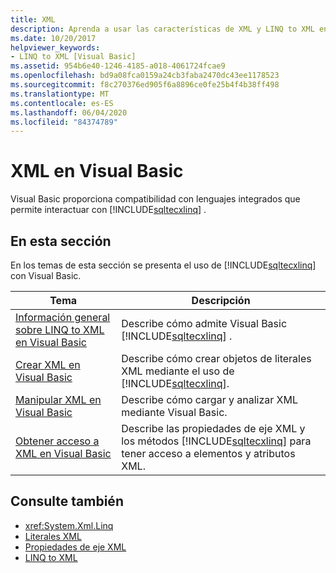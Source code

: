 ```yaml
---
title: XML
description: Aprenda a usar las características de XML y LINQ to XML en el código de Visual Basic.
ms.date: 10/20/2017
helpviewer_keywords:
- LINQ to XML [Visual Basic]
ms.assetid: 954b6e40-1246-4185-a018-4061724fcae9
ms.openlocfilehash: bd9a08fca0159a24cb3faba2470dc43ee1178523
ms.sourcegitcommit: f8c270376ed905f6a8896ce0fe25b4f4b38ff498
ms.translationtype: MT
ms.contentlocale: es-ES
ms.lasthandoff: 06/04/2020
ms.locfileid: "84374789"
---
```

# <a name="xml-in-visual-basic"></a>XML en Visual Basic

Visual Basic proporciona compatibilidad con lenguajes integrados que permite interactuar con [!INCLUDE[sqltecxlinq](~/includes/sqltecxlinq-md.md)] .  
  
## <a name="in-this-section"></a>En esta sección  

 En los temas de esta sección se presenta el uso de [!INCLUDE[sqltecxlinq](~/includes/sqltecxlinq-md.md)] con Visual Basic.  
  
|Tema|Descripción|  
|-----------|-----------------|  
|[Información general sobre LINQ to XML en Visual Basic](overview-of-linq-to-xml.md)|Describe cómo admite Visual Basic [!INCLUDE[sqltecxlinq](~/includes/sqltecxlinq-md.md)] .|  
|[Crear XML en Visual Basic](creating-xml.md)|Describe cómo crear objetos de literales XML mediante el uso de [!INCLUDE[sqltecxlinq](~/includes/sqltecxlinq-md.md)].|  
|[Manipular XML en Visual Basic](manipulating-xml.md)|Describe cómo cargar y analizar XML mediante Visual Basic.|  
|[Obtener acceso a XML en Visual Basic](accessing-xml.md)|Describe las propiedades de eje XML y los métodos [!INCLUDE[sqltecxlinq](~/includes/sqltecxlinq-md.md)] para tener acceso a elementos y atributos XML.|  
  
## <a name="see-also"></a>Consulte también

- <xref:System.Xml.Linq>
- [Literales XML](../../../language-reference/xml-literals/index.md)
- [Propiedades de eje XML](../../../language-reference/xml-axis/index.md)
- [LINQ to XML](../../concepts/linq/linq-to-xml.md)
